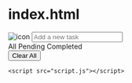 # index.html
<!DOCTYPE html>
<html lang="en" dir="ltr">
  <head>
    <meta charset="utf-8">  
    <title>Todo List App in JavaScript | CodingNepal</title>
    <link rel="stylesheet" href="style.css">
    <meta name="viewport" content="width=device-width, initial-scale=1.0">
    <!-- Iconscout Link For Icons -->
    <link rel="stylesheet" href="https://unicons.iconscout.com/release/v4.0.0/css/line.css">
  </head>
  <body>
    <div class="wrapper">
      <div class="task-input">
        <img src="bars-icon.svg" alt="icon">
        <input type="text" placeholder="Add a new task">
      </div>
      <div class="controls">
        <div class="filters">
          <span class="active" id="all">All</span>
          <span id="pending">Pending</span>
          <span id="completed">Completed</span>
        </div>
        <button class="clear-btn">Clear All</button>
      </div>
      <ul class="task-box"></ul>
    </div>

    <script src="script.js"></script>

  </body>
</html>
